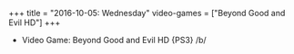 +++
title = "2016-10-05: Wednesday"
video-games = ["Beyond Good and Evil HD"]
+++


* Video Game: Beyond Good and Evil HD {PS3} /b/